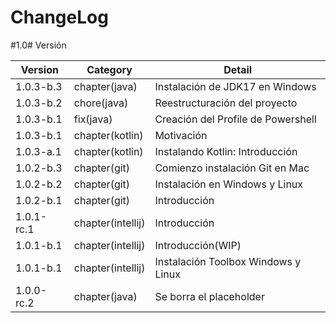 # ChangeLog

#1.0# Versión 

| Version    | Category          | Detail                              |
| ---------- | ----------------- | ----------------------------------- |
| 1.0.3-b.3  | chapter(java)     | Instalación de JDK17 en Windows     |
| 1.0.3-b.2  | chore(java)       | Reestructuración del proyecto       |
| 1.0.3-b.1  | fix(java)         | Creación del Profile de Powershell  |
| 1.0.3-b.1  | chapter(kotlin)   | Motivación                          |
| 1.0.3-a.1  | chapter(kotlin)   | Instalando Kotlin: Introducción     |
| 1.0.2-b.3  | chapter(git)      | Comienzo instalación Git en Mac     |
| 1.0.2-b.2  | chapter(git)      | Instalación en Windows y Linux      |
| 1.0.2-b.1  | chapter(git)      | Introducción                        |
| 1.0.1-rc.1 | chapter(intellij) | Introducción                        |
| 1.0.1-b.1  | chapter(intellij) | Introducción(WIP)                   |
| 1.0.1-b.1  | chapter(intellij) | Instalación Toolbox Windows y Linux |
| 1.0.0-rc.2 | chapter(java)     | Se borra el placeholder             |
